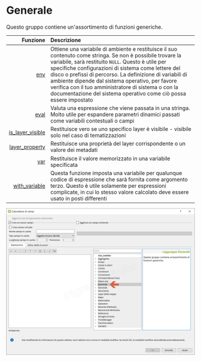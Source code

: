 # Generale

Questo gruppo contiene un'assortimento di funzioni generiche.

| Funzione  | Descrizione|
|----------:|:-----------|
|[env](env.html)|	Ottiene una variabile di ambiente e restituisce il suo contenuto come stringa. Se non è possibile trovare la variabile, sarà restituito `NULL`. Questo è utile per specifiche configurazioni di sistema come lettere del disco o prefissi di percorso. La definizione di variabili di ambiente dipende dal sistema operativo, per favore verifica con il tuo amministratore di sistema o con la documentazione del sistema operativo come ciò possa essere impostato|
|[eval](eval.html)|Valuta una espressione che viene passata in una stringa. Molto utile per espandere parametri dinamici passati come variabili contestuali o campi|
|[is_layer_visible](is_layer_visible.html)|Restituisce vero se uno specifico layer è visibile - visibile solo nel caso di tematizzazioni|
|[layer_property](layer_property.html)|Restituisce una proprietà del layer corrispondente o un valore dei metadati|
|[var](var.html)|	Restituisce il valore memorizzato in una variabile specificata|
|[with_variable](with_variable.html)|Questa funzione imposta una variabile per qualunque codice di espressione che sarà fornita come argomento terzo. Questo è utile solamente per espressioni complicate, in cui lo stesso valore calcolato deve essere usato in posti differenti|

![](../../img/generale/gruppo_generale1.png)
